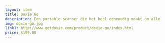 ```yaml
--- 
layout: item
title: Doxie Go
description: Een portable scanner die het heel eenvoudig maakt om alle documenten te digitaliseren.
img: doxie-go.jpg
link1: http://www.getdoxie.com/product/doxie-go/index.html
price: $199.00
---
```

